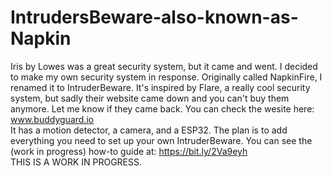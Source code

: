 # IntrudersBeware-also-known-as-Napkin

  Iris by Lowes was a great security system, but it came and went. I decided to make my own security system in response. Originally called NapkinFire, I renamed it to IntruderBeware. It's inspired by Flare, a really cool security system, but sadly their website came down and you can't buy them anymore. Let me know if they came back. You can check the wesite here: www.buddyguard.io  
  It has a motion detector, a camera, and a ESP32. The plan is to add everything you need to set up your own IntruderBeware.
  You can see the (work in progress) how-to guide at: https://bit.ly/2Va9eyh  
  THIS IS A WORK IN PROGRESS.
